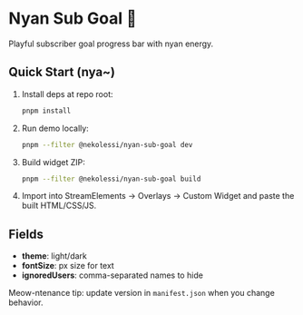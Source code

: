 # Nyan Sub Goal 🐾

Playful subscriber goal progress bar with nyan energy.

## Quick Start (nya~)
1. Install deps at repo root:
   ```bash
   pnpm install
   ```
2. Run demo locally:
   ```bash
   pnpm --filter @nekolessi/nyan-sub-goal dev
   ```
3. Build widget ZIP:
   ```bash
   pnpm --filter @nekolessi/nyan-sub-goal build
   ```
4. Import into StreamElements → Overlays → Custom Widget and paste the built HTML/CSS/JS.

## Fields
- **theme**: light/dark
- **fontSize**: px size for text
- **ignoredUsers**: comma-separated names to hide

Meow-ntenance tip: update version in `manifest.json` when you change behavior.
